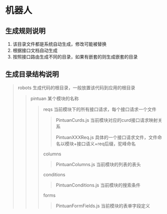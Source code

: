 # 机器人

## 生成规则说明

1. 该目录文件都是系统自动生成，修改可能被替换
2. 根据接口文档自动生成
3. 按照接口路由生成不同的目录，如果有嵌套的则生成嵌套的目录

## 生成目录结构说明

> robots 生成代码的根目录，一般放置该代码到应用的根目录
>
>> pintuan 某个模块的名称
>>
>>> reqs 当前模块下的所有接口请求，每个接口请求一个文件
>>>
>>>> PintuanCurds.js 当前模块对应的curd接口请求映射关系
>>>>
>>>> PintuanXXXReq.js 具体的一个接口请求文件，文件命名以模块+接口语义+req后缀，驼峰命名
>>>
>>> columns
>>>
>>>> PintuanColumns.js 当前模块的列表的表头
>>>
>>> conditions
>>>
>>>> PintuanConditions.js 当前模块的搜索条件
>>>
>>> forms
>>>
>>>> PintuanFormFields.js 当前模块的表单字段定义